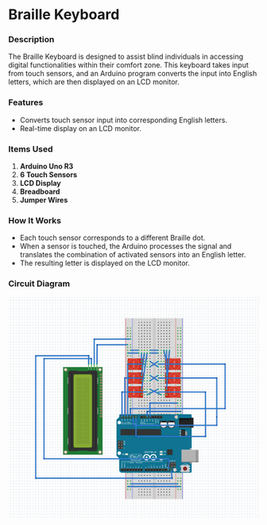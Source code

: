# Braille Keyboard

### Description
The Braille Keyboard is designed to assist blind individuals in accessing digital functionalities within their comfort zone. This keyboard takes input from touch sensors, and an Arduino program converts the input into English letters, which are then displayed on an LCD monitor.

### Features
- Converts touch sensor input into corresponding English letters.
- Real-time display on an LCD monitor.
  
### Items Used
1. **Arduino Uno R3**
2. **6 Touch Sensors**
3. **LCD Display**
4. **Breadboard**
5. **Jumper Wires**

### How It Works
- Each touch sensor corresponds to a different Braille dot. 
- When a sensor is touched, the Arduino processes the signal and translates the combination of activated sensors into an English letter.
- The resulting letter is displayed on the LCD monitor.

### Circuit Diagram
![Circuit Diagram](https://raw.githubusercontent.com/Faisalkarim/Braille-Keyboard/bf061a0b3839c96ecdda2b55c6e9ea268f93dbce/br%20keyboard.PNG)

